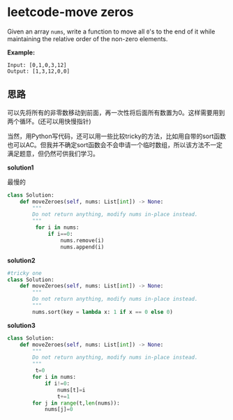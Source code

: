 # leetcode-move zeros

Given an array `nums`, write a function to move all `0`'s to the end of it while maintaining the relative order of the non-zero elements.

**Example:**

```
Input: [0,1,0,3,12]
Output: [1,3,12,0,0]
```

## 思路

可以先将所有的非零数移动到前面，再一次性将后面所有数置为0。这样需要用到两个循环。(还可以用快慢指针)

当然，用Python写代码，还可以用一些比较tricky的方法，比如用自带的sort函数也可以AC。但我并不确定sort函数会不会申请一个临时数组，所以该方法不一定满足题意，但仍然可供我们学习。

**solution1**

最慢的

```python
class Solution:
    def moveZeroes(self, nums: List[int]) -> None:
        """
        Do not return anything, modify nums in-place instead.
        """
         for i in nums:
             if i==0:
                 nums.remove(i)
                 nums.append(i)
```

**solution2**

```python
#tricky one
class Solution:
    def moveZeroes(self, nums: List[int]) -> None:
        """
        Do not return anything, modify nums in-place instead.
        """
        nums.sort(key = lambda x: 1 if x == 0 else 0)
```

**solution3**

```python
class Solution:
    def moveZeroes(self, nums: List[int]) -> None:
        """
        Do not return anything, modify nums in-place instead.
        """
         t=0
        for i in nums:
            if i!=0:
                nums[t]=i
                t+=1
        for j in range(t,len(nums)):
            nums[j]=0
```

